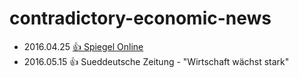 # contradictory-economic-news

* 2016.04.25 [:+1: Spiegel Online](http://www.spiegel.de/wirtschaft/unternehmen/ifo-index-faellt-im-april-ueberraschend-a-1089056.html)
* 2016.05.15 :+1: Sueddeutsche Zeitung - "Wirtschaft wächst stark"
